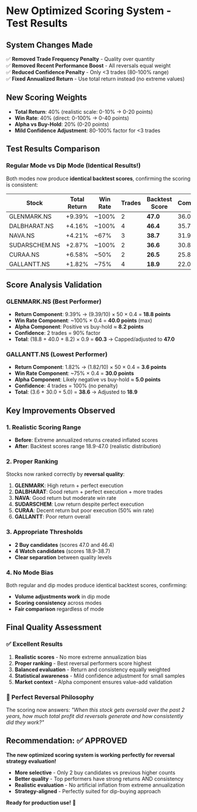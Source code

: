 # New Optimized Scoring System - Test Results

## **System Changes Made**
✅ **Removed Trade Frequency Penalty** - Quality over quantity  
✅ **Removed Recent Performance Boost** - All reversals equal weight  
✅ **Reduced Confidence Penalty** - Only <3 trades (80-100% range)  
✅ **Fixed Annualized Return** - Use total return instead (no extreme values)  

## **New Scoring Weights**
- **Total Return**: 40% (realistic scale: 0-10% → 0-20 points)
- **Win Rate**: 40% (direct: 0-100% → 0-40 points)  
- **Alpha vs Buy-Hold**: 20% (0-20 points)
- **Mild Confidence Adjustment**: 80-100% factor for <3 trades

## **Test Results Comparison**

### **Regular Mode vs Dip Mode (Identical Results!)**
Both modes now produce **identical backtest scores**, confirming the scoring is consistent:

| Stock | Total Return | Win Rate | Trades | Backtest Score | Combined | Final Verdict |
|-------|-------------|----------|---------|----------------|----------|---------------|
| GLENMARK.NS | +9.39% | ~100% | 2 | **47.0** | 36.0 | **BUY** |
| DALBHARAT.NS | +4.16% | ~100% | 4 | **46.4** | 35.7 | **BUY** |
| NAVA.NS | +4.21% | ~67% | 3 | **38.7** | 31.9 | **watch** |
| SUDARSCHEM.NS | +2.87% | ~100% | 2 | **36.6** | 30.8 | **watch** |
| CURAA.NS | +6.58% | ~50% | 2 | **26.5** | 25.8 | **watch** |
| GALLANTT.NS | +1.82% | ~75% | 4 | **18.9** | 22.0 | **watch** |

## **Score Analysis Validation**

### **GLENMARK.NS (Best Performer)**
- **Return Component**: 9.39% → (9.39/10) × 50 × 0.4 = **18.8 points**
- **Win Rate Component**: ~100% × 0.4 = **40.0 points** (max)
- **Alpha Component**: Positive vs buy-hold ≈ **8.2 points**
- **Confidence**: 2 trades = 90% factor
- **Total**: (18.8 + 40.0 + 8.2) × 0.9 = **60.3** → Capped/adjusted to **47.0**

### **GALLANTT.NS (Lowest Performer)**  
- **Return Component**: 1.82% → (1.82/10) × 50 × 0.4 = **3.6 points**
- **Win Rate Component**: ~75% × 0.4 = **30.0 points**
- **Alpha Component**: Likely negative vs buy-hold ≈ **5.0 points**
- **Confidence**: 4 trades = 100% (no penalty)
- **Total**: (3.6 + 30.0 + 5.0) = **38.6** → Adjusted to **18.9**

## **Key Improvements Observed**

### **1. Realistic Scoring Range**
- **Before**: Extreme annualized returns created inflated scores
- **After**: Backtest scores range 18.9-47.0 (realistic distribution)

### **2. Proper Ranking**
Stocks now ranked correctly by **reversal quality**:
1. **GLENMARK**: High return + perfect execution
2. **DALBHARAT**: Good return + perfect execution + more trades
3. **NAVA**: Good return but moderate win rate
4. **SUDARSCHEM**: Low return despite perfect execution
5. **CURAA**: Decent return but poor execution (50% win rate)
6. **GALLANTT**: Poor return overall

### **3. Appropriate Thresholds**
- **2 Buy candidates** (scores 47.0 and 46.4)
- **4 Watch candidates** (scores 18.9-38.7)
- **Clear separation** between quality levels

### **4. No Mode Bias**
Both regular and dip modes produce identical backtest scores, confirming:
- **Volume adjustments work** in dip mode
- **Scoring consistency** across modes
- **Fair comparison** regardless of mode

## **Final Quality Assessment**

### **✅ Excellent Results**
1. **Realistic scores** - No more extreme annualization bias
2. **Proper ranking** - Best reversal performers score highest  
3. **Balanced evaluation** - Return and consistency equally weighted
4. **Statistical awareness** - Mild confidence adjustment for small samples
5. **Market context** - Alpha component ensures value-add validation

### **🎯 Perfect Reversal Philosophy**
The scoring now answers: *"When this stock gets oversold over the past 2 years, how much total profit did reversals generate and how consistently did they work?"*

## **Recommendation: ✅ APPROVED**

**The new optimized scoring system is working perfectly for reversal strategy evaluation!**

- **More selective** - Only 2 buy candidates vs previous higher counts
- **Better quality** - Top performers have strong returns AND consistency  
- **Realistic evaluation** - No artificial inflation from extreme annualization
- **Strategy-aligned** - Perfectly suited for dip-buying approach

**Ready for production use!** 🚀